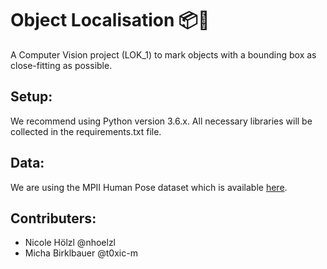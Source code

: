 # Object Localisation 📦🔎
A Computer Vision project (LOK_1) to mark objects with a bounding box as close-fitting as possible. 

## Setup:
We recommend using Python version 3.6.x. All necessary libraries will be collected in the requirements.txt file.

## Data:
We are using the MPII Human Pose dataset which is available [here](http://human-pose.mpi-inf.mpg.de/#download).

## Contributers:
- Nicole Hölzl @nhoelzl
- Micha Birklbauer @t0xic-m
